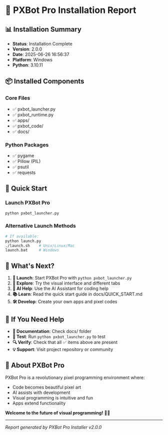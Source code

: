 # 🎉 PXBot Pro Installation Report

## 📊 Installation Summary
- **Status**: Installation Complete
- **Version**: 2.0.0
- **Date**: 2025-06-26 16:56:37
- **Platform**: Windows
- **Python**: 3.10.11

## 📦 Installed Components

### Core Files
- ✅ pxbot_launcher.py
- ✅ pxbot_runtime.py
- ✅ apps/
- ✅ pxbot_code/
- ✅ docs/

### Python Packages
- ✅ pygame
- ✅ Pillow (PIL)
- ✅ psutil
- ✅ requests

## 🚀 Quick Start

### Launch PXBot Pro
```bash
python pxbot_launcher.py
```

### Alternative Launch Methods
```bash
# If available:
python launch.py
./launch.sh    # Unix/Linux/Mac  
launch.bat     # Windows
```

## 🎯 What's Next?

1. **🚀 Launch**: Start PXBot Pro with `python pxbot_launcher.py`
2. **🎨 Explore**: Try the visual interface and different tabs
3. **🧠 AI Help**: Use the AI Assistant for coding help
4. **📚 Learn**: Read the quick start guide in docs/QUICK_START.md
5. **🛠️ Develop**: Create your own apps and pixel codes

## 🔧 If You Need Help

- **📖 Documentation**: Check docs/ folder
- **🧪 Test**: Run `python pxbot_launcher.py` to test
- **🔍 Verify**: Check that all ✅ items above are present
- **💡 Support**: Visit project repository or community

## 🎨 About PXBot Pro

PXBot Pro is a revolutionary pixel programming environment where:
- Code becomes beautiful pixel art
- AI assists with development
- Visual programming is intuitive and fun
- Apps extend functionality

**Welcome to the future of visual programming!** 🎨✨

---
*Report generated by PXBot Pro Installer v2.0.0*
